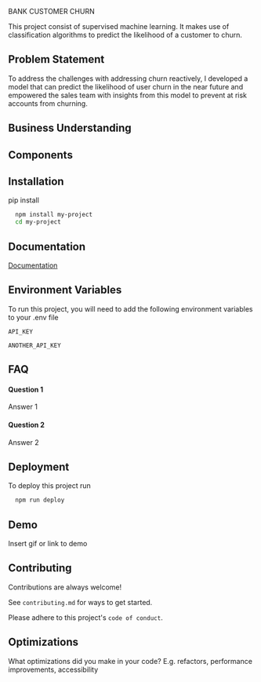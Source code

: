 BANK  CUSTOMER CHURN

This project consist of supervised machine learning. It makes use of classification algorithms to predict the likelihood of a customer to churn. 




## Problem Statement
To address the challenges with addressing churn reactively, I developed a model that can predict the likelihood of user churn in the near future and empowered the sales team with insights from this model to prevent at risk accounts from churning.

## Business Understanding
## Components
## Installation

pip install 

```bash
  npm install my-project
  cd my-project
```
    
## Documentation

[Documentation](https://linktodocumentation)


## Environment Variables

To run this project, you will need to add the following environment variables to your .env file

`API_KEY`

`ANOTHER_API_KEY`


## FAQ

#### Question 1

Answer 1

#### Question 2

Answer 2


## Deployment

To deploy this project run

```bash
  npm run deploy
```


## Demo

Insert gif or link to demo


## Contributing

Contributions are always welcome!

See `contributing.md` for ways to get started.

Please adhere to this project's `code of conduct`.


## Optimizations

What optimizations did you make in your code? E.g. refactors, performance improvements, accessibility



